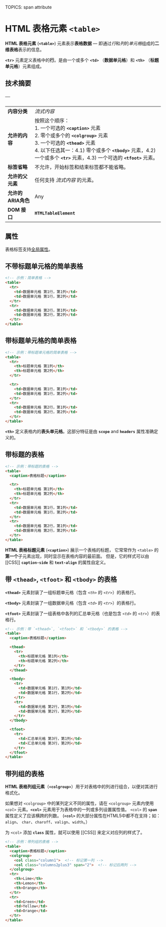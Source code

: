 TOPICS: <table>
        <thead>
        <tbody>
        <tfoot>
        <th>
        <tr>
        <td>
        <caption>
        <colgroup>
        <col>
        <col> span attribute

# HTML 表格元素 `<table>`

**HTML 表格元素** (**`<table>`**) 元素表示**表格数据** — 即通过*行*和*列*的*单元格*组成的**二维表格**表示的信息。

**`<tr>`** 元素定义表格中的**行**。是由一个或多个 **`<td>`** （**数据单元格**）和 **`<th>`** （**标题单元格**）元素组成。

## 技术摘要

|  |  |
| :-- | :-- |
| **内容分类** | *流式内容* |
| **允许的内容** | 按照这个顺序：<br>1. 一个可选的 **`<caption>`** 元素<br>2. 零个或多个的 **`<colgroup>`** 元素<br>3. 一个可选的 **`<thead>`** 元素<br>4. 以下任选其一：4.1) 零个或多个 **`<tbody>`** 元素，4.2) 一个或多个 **`<tr>`** 元素，4.3) 一个可选的 **`<tfoot>`** 元素。 |
| **标签省略** | 不允许，开始标签和结束标签都不能省略。 |
| **允许的父元素** | 任何支持 *流式内容* 的元素。 |
| **允许的ARIA角色** | Any |
| **DOM 接口** | **`HTMLTableElement`** |

## 属性

表格标签支持[全局属性](/zh-hans/webfrontend/HTML_Global_Attributes)。

## 不带标题单元格的简单表格

```html
<!-- 示例：简单表格 -->
<table>
  <tr>
    <td>数据单元格 第1行，第1列</td>
    <td>数据单元格 第1行，第2列</td>
  </tr>
  <tr>
    <td>数据单元格 第2行，第1列</td>
    <td>数据单元格 第2行，第2列</td>
  </tr>
</table>
```

## 带标题单元格的简单表格

```html
<!-- 示例：带标题单元格的简单表格 -->
<table>
  <tr>
    <th>标题单元格 第1列</th>
    <th>标题单元格 第2列</th>
  </tr>

  <tr>
    <td>数据单元格 第1行，第1列</td>
    <td>数据单元格 第1行，第2列</td>
  </tr>
  <tr>
    <td>数据单元格 第2行，第1列</td>
    <td>数据单元格 第2行，第2列</td>
  </tr>
</table>
```

**`<th>`** 定义表格内的**表头单元格**。这部分特征是由 **`scope`** and **`headers`** 属性准确定义的。

## 带标题的表格

```html
<!-- 示例：带标题的表格 -->
<table>
  <caption>表格标题</caption>

  <tr>
    <th>标题单元格 第1列</th>
    <th>标题单元格 第2列</th>
  </tr>
  <tr>
    <td>数据单元格 第1行，第1列</td>
    <td>数据单元格 第1行，第2列</td>
  </tr>
  <tr>
    <td>数据单元格 第2行，第1列</td>
    <td>数据单元格 第2行，第2列</td>
  </tr>
</table>
```

**HTML 表格标题元素** (**`<caption>`**) 展示一个表格的标题， 它常常作为 `<table>` 的**第一个**子元素出现，同时显示在表格内容的最前面。
但是，它的样式可以由 [[CSS]] **`caption-side`** 和 **`text-align`** 的属性自定义。

## 带 `<thead>`, `<tfoot>` 和 `<tbody>` 的表格

**`<thead>`** 元素封装了一组标题单元格（包含 *`<th>`* 的 *`<tr>`*）的表格行。

**`<tbody>`** 元素封装了一组数据单元格（包含 *`<td>`* 的 *`<tr>`*）的表格行。

**`<tfoot>`** 元素封装了一组表格中各列的汇总单元格（也是包含 *`<td>`* 的 *`<tr>`*）的表格行。

```html
<!-- 示例：带 `<thead>`, `<tfoot>` 和 `<tbody>` 的表格 -->
<table>
  <caption>表格标题</caption>

  <thead>
    <tr>
      <th>标题单元格 第1列</th>
      <th>标题单元格 第2列</th>
    </tr>
  </thead>

  <tbody>
    <tr>
      <td>数据单元格 第1行，第1列</td>
      <td>数据单元格 第1行，第2列</td>
    </tr>
    <tr>
      <td>数据单元格 第2行，第1列</td>
      <td>数据单元格 第2行，第2列</td>
    </tr>
  </tbody>

  <tfoot>
    <tr>
      <td>汇总单元格 第3行，第1列</td>
      <td>汇总单元格 第3行，第2列</td>
    </tr>
  </tfoot>
</table>
```

## 带列组的表格

**HTML 表格列组元素**（**`<colgroup>`**）用于对表格中的列进行组合，以便对其进行格式化。

如果想对 `<colgroup>` 中的某列定义不同的属性，请在 `<colgroup>` 元素内使用 *`<col>`* 元素。**`<col>`** 元素用于为表格中的一列或多列设置属性值。
`<col>` 的 **`span`** 属性定义了应该横跨的列数。
(**`<col>`** 的大部分属性在HTML5中都不在支持；如：`align`、 `char`、`charoff`、`valign`、`width`。）

为 `<col>` 添加 **`class`** 属性，就可以使用 [[CSS]] 来定义对应列的样式了。

```html
<!-- 示例：带列组的表格 -->
<table>
  <caption>表格标题</caption>
  <colgroup>
    <col class="column1">  <!-- 标记第一列 -->
    <col class="columns2plus3" span="2">  <!-- 标记后两列 -->
  </colgroup>
  <tr>
    <th>Lime</th>
    <th>Lemon</th>
    <th>Orange</th>
  </tr>
  <tr>
    <td>Green</td>
    <td>Yellow</td>
    <td>Orange</td>
  </tr>
</table>
```
